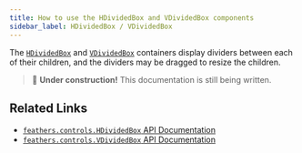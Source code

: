 ```yaml
---
title: How to use the HDividedBox and VDividedBox components
sidebar_label: HDividedBox / VDividedBox
---
```


The [`HDividedBox`](https://api.feathersui.com/current/feathers/controls/HDividedBox.html) and [`VDividedBox`](https://api.feathersui.com/current/feathers/controls/VDividedBox.html) containers display dividers between each of their children, and the dividers may be dragged to resize the children.

> 🚧 **Under construction!** This documentation is still being written.

## Related Links

- [`feathers.controls.HDividedBox` API Documentation](https://api.feathersui.com/current/feathers/controls/HDividedBox.html)
- [`feathers.controls.VDividedBox` API Documentation](https://api.feathersui.com/current/feathers/controls/VDividedBox.html)
